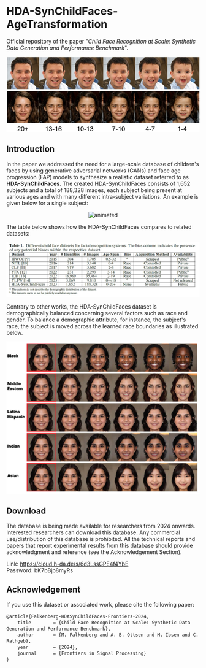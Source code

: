 # HDA-SynChildFaces-AgeTransformation

Official repository of the paper "*Child Face Recognition at Scale: Synthetic Data Generation and Performance Benchmark*". 

<p align="center">
  <img src="graphics/intro.jpg" />
</p>

## Introduction

In the paper we addressed the need for a large-scale database of children's faces by using generative adversarial networks (GANs) and face age progression (FAP) models to synthesize a realistic dataset referred to as **HDA-SynChildFaces**. The created HDA-SynChildFaces consists of 1,652 subjects and a total of 188,328 images, each subject being present at various ages and with many different intra-subject variations. An example is given below for a single subject:

<p align="center">
  <img src="graphics/intro_sample.gif" alt="animated" />
</p>

The table below shows how the HDA-SynChildFaces compares to related datasets:

<p align="center">
  <img src="graphics/hda_childface_comparison_table.jpg" />
</p>

Contrary to other works, the HDA-SynChildFaces dataset is demographically balanced concerning several factors such as race and gender. To balance a demographic attribute, for instance, the subject's race, the subject is moved across the learned race boundaries as illustrated below. 

<p align="center">
  <img src="graphics/races_compressed.jpg" />
</p>

## Download 
The database is being made available for researchers from 2024 onwards. Interested researchers can download this database. Any commercial use/distribution of this database is prohibited. All the technical reports and papers that report experimental results from this database should provide acknowledgment and reference (see the Acknowledgement Section).

Link: https://cloud.h-da.de/s/6d3LssGPE4f4YbE    <br/>
Password: bK7bBjp8myRs

## Acknowledgement

If you use this dataset or associated work, please cite the following paper: 

```
@article{Falkenberg-HDASynChildFaces-Frontiers-2024,
	title        = {Child Face Recognition at Scale: Synthetic Data Generation and Performance Benchmark},
	author       = {M. Falkenberg and A. B. Ottsen and M. Ibsen and C. Rathgeb},
	year         = {2024},
	journal      = {Frontiers in Signal Processing}
}
```
